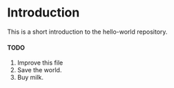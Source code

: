 # Introduction 
This is a short introduction to the hello-world repository. 
#### TODO
1. Improve this file
2. Save the world. 
3. Buy milk.
